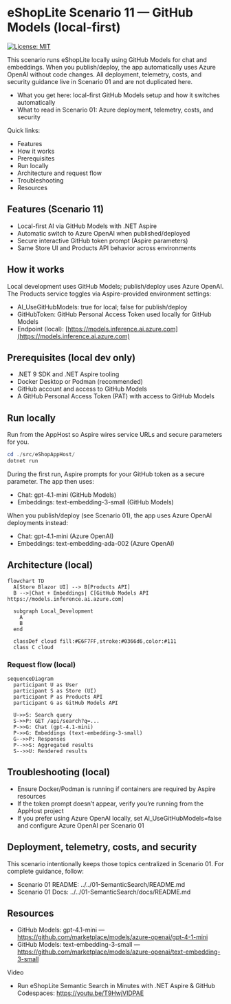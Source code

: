 # eShopLite Scenario 11 — GitHub Models (local-first)

[![License: MIT](https://img.shields.io/badge/License-MIT-yellow.svg)](/LICENSE)

This scenario runs eShopLite locally using GitHub Models for chat and embeddings. When you publish/deploy, the app automatically uses Azure OpenAI without code changes. All deployment, telemetry, costs, and security guidance live in Scenario 01 and are not duplicated here.

- What you get here: local-first GitHub Models setup and how it switches automatically
- What to read in Scenario 01: Azure deployment, telemetry, costs, and security

Quick links:

- Features
- How it works
- Prerequisites
- Run locally
- Architecture and request flow
- Troubleshooting
- Resources

## Features (Scenario 11)

- Local-first AI via GitHub Models with .NET Aspire
- Automatic switch to Azure OpenAI when published/deployed
- Secure interactive GitHub token prompt (Aspire parameters)
- Same Store UI and Products API behavior across environments

## How it works

Local development uses GitHub Models; publish/deploy uses Azure OpenAI. The Products service toggles via Aspire-provided environment settings:

- AI_UseGitHubModels: true for local; false for publish/deploy
- GitHubToken: GitHub Personal Access Token used locally for GitHub Models
- Endpoint (local): [https://models.inference.ai.azure.com](https://models.inference.ai.azure.com)

## Prerequisites (local dev only)

- .NET 9 SDK and .NET Aspire tooling
- Docker Desktop or Podman (recommended)
- GitHub account and access to GitHub Models
- A GitHub Personal Access Token (PAT) with access to GitHub Models

## Run locally

Run from the AppHost so Aspire wires service URLs and secure parameters for you.

```powershell
cd ./src/eShopAppHost/
dotnet run
```

During the first run, Aspire prompts for your GitHub token as a secure parameter. The app then uses:

- Chat: gpt-4.1-mini (GitHub Models)
- Embeddings: text-embedding-3-small (GitHub Models)

When you publish/deploy (see Scenario 01), the app uses Azure OpenAI deployments instead:

- Chat: gpt-4.1-mini (Azure OpenAI)
- Embeddings: text-embedding-ada-002 (Azure OpenAI)

## Architecture (local)

```mermaid
flowchart TD
  A[Store Blazor UI] --> B[Products API]
  B -->|Chat + Embeddings| C[GitHub Models API https://models.inference.ai.azure.com]

  subgraph Local_Development
    A
    B
  end

  classDef cloud fill:#E6F7FF,stroke:#0366d6,color:#111
  class C cloud
```

### Request flow (local)

```mermaid
sequenceDiagram
  participant U as User
  participant S as Store (UI)
  participant P as Products API
  participant G as GitHub Models API

  U->>S: Search query
  S->>P: GET /api/search?q=...
  P->>G: Chat (gpt-4.1-mini)
  P->>G: Embeddings (text-embedding-3-small)
  G-->>P: Responses
  P-->>S: Aggregated results
  S-->>U: Rendered results
```

## Troubleshooting (local)

- Ensure Docker/Podman is running if containers are required by Aspire resources
- If the token prompt doesn’t appear, verify you’re running from the AppHost project
- If you prefer using Azure OpenAI locally, set AI_UseGitHubModels=false and configure Azure OpenAI per Scenario 01

## Deployment, telemetry, costs, and security

This scenario intentionally keeps those topics centralized in Scenario 01. For complete guidance, follow:

- Scenario 01 README: ../../01-SemanticSearch/README.md
- Scenario 01 Docs: ../../01-SemanticSearch/docs/README.md

## Resources

- GitHub Models: gpt-4.1-mini — <https://github.com/marketplace/models/azure-openai/gpt-4-1-mini>
- GitHub Models: text-embedding-3-small — <https://github.com/marketplace/models/azure-openai/text-embedding-3-small>

Video

- Run eShopLite Semantic Search in Minutes with .NET Aspire & GitHub Codespaces: <https://youtu.be/T9HwjVIDPAE>

